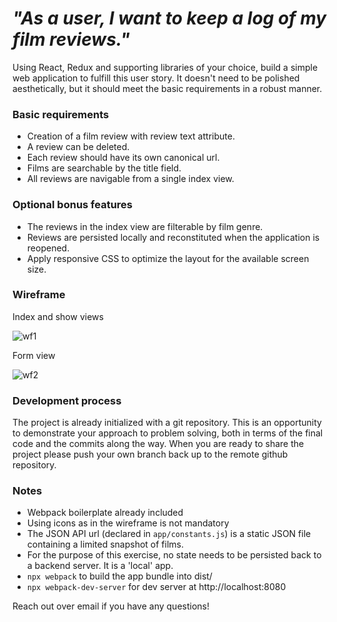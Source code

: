 # _"As a user, I want to keep a log of my film reviews."_

Using React, Redux and supporting libraries of your choice, build a simple web application to fulfill this user story. It doesn't need to be polished aesthetically, but it should meet the basic requirements in a robust manner.

### Basic requirements

* Creation of a film review with review text attribute.
* A review can be deleted.
* Each review should have its own canonical url.
* Films are searchable by the title field.
* All reviews are navigable from a single index view.

### Optional bonus features

* The reviews in the index view are filterable by film genre.
* Reviews are persisted locally and reconstituted when the application is reopened.
* Apply responsive CSS to optimize the layout for the available screen size.

### Wireframe

Index and show views

![wf1](https://user-images.githubusercontent.com/345715/36377832-6f0cecfa-1570-11e8-89dd-4e26e878ee75.png)

Form view

![wf2](https://user-images.githubusercontent.com/345715/36377771-34742e6e-1570-11e8-904b-0f5ce3a6c2d9.png)


### Development process

The project is already initialized with a git repository. This is an opportunity to demonstrate your approach to problem solving, both in terms of the final code and the commits along the way. When you are ready to share the project please push your own branch back up to the remote github repository.

### Notes

* Webpack boilerplate already included
* Using icons as in the wireframe is not mandatory
* The JSON API url (declared in `app/constants.js`) is a static JSON file containing a limited snapshot of films.
* For the purpose of this exercise, no state needs to be persisted back to a backend server. It is a 'local' app.
* `npx webpack` to build the app bundle into dist/
* `npx webpack-dev-server` for dev server at http://localhost:8080

Reach out over email if you have any questions!
